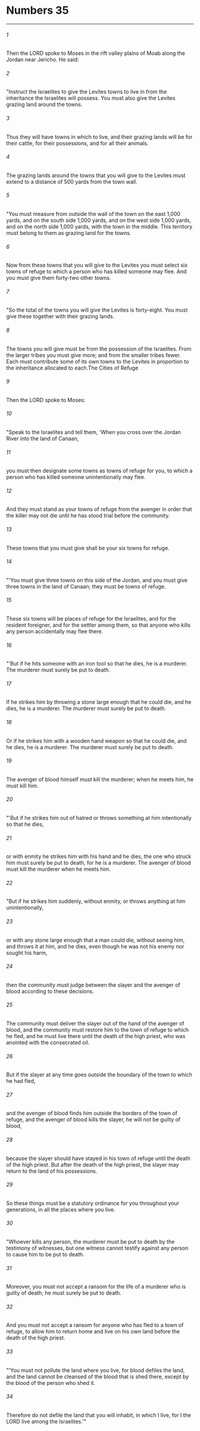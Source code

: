 # Numbers 35
***



###### 1 
Then the LORD spoke to Moses in the rift valley plains of Moab along the Jordan near Jericho. He said: 

###### 2 
"Instruct the Israelites to give the Levites towns to live in from the inheritance the Israelites will possess. You must also give the Levites grazing land around the towns. 

###### 3 
Thus they will have towns in which to live, and their grazing lands will be for their cattle, for their possessions, and for all their animals. 

###### 4 
The grazing lands around the towns that you will give to the Levites must extend to a distance of 500 yards from the town wall. 

###### 5 
"You must measure from outside the wall of the town on the east 1,000 yards, and on the south side 1,000 yards, and on the west side 1,000 yards, and on the north side 1,000 yards, with the town in the middle. This territory must belong to them as grazing land for the towns. 

###### 6 
Now from these towns that you will give to the Levites you must select six towns of refuge to which a person who has killed someone may flee. And you must give them forty-two other towns. 

###### 7 
"So the total of the towns you will give the Levites is forty-eight. You must give these together with their grazing lands. 

###### 8 
The towns you will give must be from the possession of the Israelites. From the larger tribes you must give more; and from the smaller tribes fewer. Each must contribute some of its own towns to the Levites in proportion to the inheritance allocated to each.The Cities of Refuge 

###### 9 
Then the LORD spoke to Moses: 

###### 10 
"Speak to the Israelites and tell them, 'When you cross over the Jordan River into the land of Canaan, 

###### 11 
you must then designate some towns as towns of refuge for you, to which a person who has killed someone unintentionally may flee. 

###### 12 
And they must stand as your towns of refuge from the avenger in order that the killer may not die until he has stood trial before the community. 

###### 13 
These towns that you must give shall be your six towns for refuge. 

###### 14 
"'You must give three towns on this side of the Jordan, and you must give three towns in the land of Canaan; they must be towns of refuge. 

###### 15 
These six towns will be places of refuge for the Israelites, and for the resident foreigner, and for the settler among them, so that anyone who kills any person accidentally may flee there. 

###### 16 
"'But if he hits someone with an iron tool so that he dies, he is a murderer. The murderer must surely be put to death. 

###### 17 
If he strikes him by throwing a stone large enough that he could die, and he dies, he is a murderer. The murderer must surely be put to death. 

###### 18 
Or if he strikes him with a wooden hand weapon so that he could die, and he dies, he is a murderer. The murderer must surely be put to death. 

###### 19 
The avenger of blood himself must kill the murderer; when he meets him, he must kill him. 

###### 20 
"'But if he strikes him out of hatred or throws something at him intentionally so that he dies, 

###### 21 
or with enmity he strikes him with his hand and he dies, the one who struck him must surely be put to death, for he is a murderer. The avenger of blood must kill the murderer when he meets him. 

###### 22 
"But if he strikes him suddenly, without enmity, or throws anything at him unintentionally, 

###### 23 
or with any stone large enough that a man could die, without seeing him, and throws it at him, and he dies, even though he was not his enemy nor sought his harm, 

###### 24 
then the community must judge between the slayer and the avenger of blood according to these decisions. 

###### 25 
The community must deliver the slayer out of the hand of the avenger of blood, and the community must restore him to the town of refuge to which he fled, and he must live there until the death of the high priest, who was anointed with the consecrated oil. 

###### 26 
But if the slayer at any time goes outside the boundary of the town to which he had fled, 

###### 27 
and the avenger of blood finds him outside the borders of the town of refuge, and the avenger of blood kills the slayer, he will not be guilty of blood, 

###### 28 
because the slayer should have stayed in his town of refuge until the death of the high priest. But after the death of the high priest, the slayer may return to the land of his possessions. 

###### 29 
So these things must be a statutory ordinance for you throughout your generations, in all the places where you live. 

###### 30 
"Whoever kills any person, the murderer must be put to death by the testimony of witnesses, but one witness cannot testify against any person to cause him to be put to death. 

###### 31 
Moreover, you must not accept a ransom for the life of a murderer who is guilty of death; he must surely be put to death. 

###### 32 
And you must not accept a ransom for anyone who has fled to a town of refuge, to allow him to return home and live on his own land before the death of the high priest. 

###### 33 
"'You must not pollute the land where you live, for blood defiles the land, and the land cannot be cleansed of the blood that is shed there, except by the blood of the person who shed it. 

###### 34 
Therefore do not defile the land that you will inhabit, in which I live, for I the LORD live among the Israelites.'"
